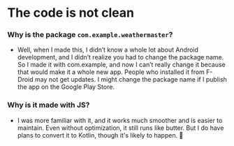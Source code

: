 # The code is not clean
### Why is the package `com.example.weathermaster`?

- Well, when I made this, I didn’t know a whole lot about Android development, and I didn’t realize you had to change the package name. So I made it with com.example, and now I can’t really change it because that would make it a whole new app. People who installed it from F-Droid may not get updates. I might change the package name if I publish the app on the Google Play Store.

### Why is it made with JS?

- I was more familiar with it, and it works much smoother and is easier to maintain. Even without optimization, it still runs like butter. But I do have plans to convert it to Kotlin, though it's likely to happen. 🫠

